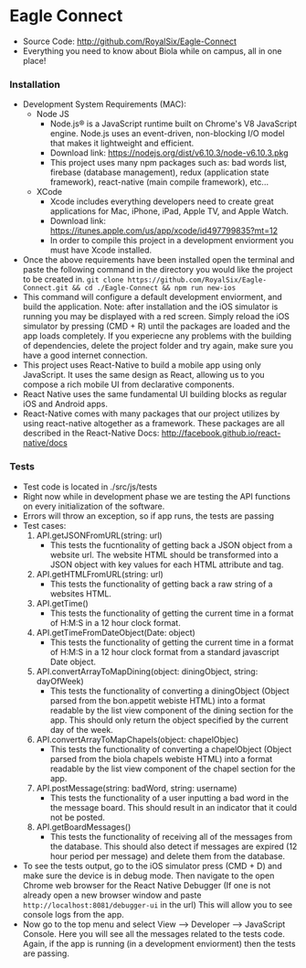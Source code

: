 # Eagle Connect
  - Source Code: http://github.com/RoyalSix/Eagle-Connect
  - Everything you need to know about Biola while on campus, all in one place!

### Installation
- Development System Requirements (MAC):
    - Node JS
         - Node.js® is a JavaScript runtime built on Chrome's V8 JavaScript engine. Node.js uses an event-driven, non-blocking I/O model that makes it lightweight and efficient.
         - Download link: https://nodejs.org/dist/v6.10.3/node-v6.10.3.pkg
        - This project uses many npm packages such as: bad words list, firebase (database management), redux (application state framework), react-native (main compile framework), etc...
    - XCode
        - Xcode includes everything developers need to create great applications for Mac, iPhone, iPad, Apple TV, and Apple Watch. 
        - Download link: https://itunes.apple.com/us/app/xcode/id497799835?mt=12
        - In order to compile this project in a development enviorment you must have Xcode installed.
- Once the above requirements have been installed open the terminal and paste the following command in the directory you would like the project to be created in.
`git clone https://github.com/RoyalSix/Eagle-Connect.git && cd ./Eagle-Connect && npm run new-ios`
- This command will configure a default development enviorment, and build the application.
Note: after installation and the iOS simulator is running you may be displayed with a red screen. Simply reload the iOS simulator by pressing (CMD + R) until the packages are loaded and the app loads completely.
If you experiecne any problems with the building of dependencies, delete the project folder and try again, make sure you have a good internet connection.
- This project uses React-Native to build a mobile app using only JavaScript. It uses the same design as React, allowing us to you compose a rich mobile UI from declarative components.
- React Native uses the same fundamental UI building blocks as regular iOS and Android apps. 
- React-Native comes with many packages that our project utilizes by using react-native altogether as a framework. These packages are all described in the React-Native Docs: http://facebook.github.io/react-native/docs

### Tests
- Test code is located in ./src/js/tests
- Right now while in development phase we are testing the API functions on every initialization of the software.
- Errors will throw an exception, so if app runs, the tests are passing
- Test cases:
    1. API.getJSONFromURL(string: url)
        - This tests the fucntionality of getting back a JSON object from a website url. The website HTML should be transformed into a JSON object with key values for each HTML attribute and tag.
    2. API.getHTMLFromURL(string: url)
       - This tests the functionality of getting back a raw string of a websites HTML.
    3. API.getTime()
        - This tests the functionality of getting the current time in a format of H:M:S in a 12 hour clock format.
    4. API.getTimeFromDateObject(Date: object)
        - This tests the functionality of getting the current time in a format of H:M:S in a 12 hour clock format from a standard javascript Date object.
    5. API.convertArrayToMapDining(object: diningObject, string: dayOfWeek)
        - This tests the functionality of converting a diningObject  (Object parsed from the bon.appetit webiste HTML) into a format readable by the list view component of the dining section for the app. This should only return the object specified by the current day of the week.
    6. API.convertArrayToMapChapels(object: chapelObjec)
        - This tests the functionality of converting a chapelObject (Object parsed from the biola chapels webiste HTML) into a format readable by the list view component of the chapel section for the app.
    7. API.postMessage(string: badWord, string: username)
        - This tests the functionality of a user inputting a bad word in the the message board. This should result in an indicator that it could not be posted.
    8.  API.getBoardMessages()
        - This tests the functionality of receiving all of the messages from the database. This should also detect if messages are expired (12 hour period per message) and delete them from the database.
 - To see the tests output, go to the iOS simulator press (CMD + D) and make sure the device is in debug mode. Then navigate to the open Chrome web browser for the React Native Debugger (If one is not already open a new browser window and paste `http://localhost:8081/debugger-ui` in the url) This will allow you to see console logs from the app. 
 - Now go to the top menu and select View --> Developer --> JavaScript Console. Here you will see all the messages related to the tests code. Again, if the app is running (in a development enviorment) then the tests are passing.
